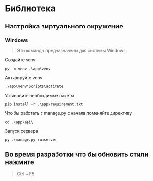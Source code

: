 # Библиотека

## Настройка виртуального окружение

### Windows

> Эти команды предназначены для системы Windows

Создайте venv

```console
py -m venv .\app\venv
```

Активируйте venv

```console
.\app\venv\Scripts\activate
```

Установите необходимые пакеты

```console
pip install -r .\app\requirement.txt
```

Что бы работать с manage.py с начала поменяйте директиву

```console
cd .\app\api\
```

Запуск сервера

```console
py .\manage.py runserver
```

## Во время разработки что бы обновить стили нажмите
> Ctrl + F5